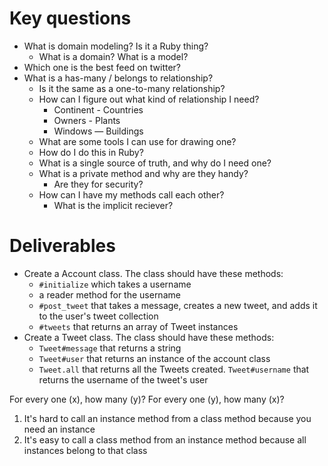 # Key questions
* What is domain modeling? Is it a Ruby thing?
  * What is a domain? What is a model?
* Which one is the best feed on twitter?
* What is a has-many / belongs to relationship? 
  * Is it the same as a one-to-many relationship?
  * How can I figure out what kind of relationship I need?
    * Continent - Countries
    * Owners - Plants
    * Windows — Buildings
  * What are some tools I can use for drawing one?
  * How do I do this in Ruby?
  * What is a single source of truth, and why do I need one?
  * What is a private method and why are they handy?
    * Are they for security?
  * How can I have my methods call each other? 
    * What is the implicit reciever? 

# Deliverables
* Create a Account class. The class should have these methods:
  * `#initialize` which takes a username
  * a reader method for the username
  * `#post_tweet` that takes a message, creates a new tweet, and adds it to the user's tweet collection
  * `#tweets` that returns an array of Tweet instances
* Create a Tweet class. The class should have these methods:
  * `Tweet#message` that returns a string
  * `Tweet#user` that returns an instance of the account class
  * `Tweet.all` that returns all the Tweets created.
   `Tweet#username` that returns the username of the tweet's user

For every one (x), how many (y)?
For every one (y), how many (x)?

1. It's hard to call an instance method from a class method because you need an instance
2. It's easy to call a class method from an instance method because all instances belong to that class





